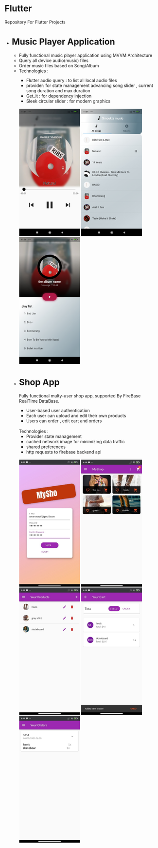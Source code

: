 # Flutter
Repository For Flutter Projects </br>
<ul>
<li> <h1> Music Player Application</h1> 
  <p> 
    <ul>
    <li>Fully functional music player application using MVVM Architecture</li>
      <li>Query all device audio(music) files</li>
      <li>Order music files based on Song/Album<br> </li>
      <li>Technologies : </li>
          <ul>
<li> Flutter audio query : to list all local audio files </li>
<li> provider: for state management advancing song slider , current song duration and max duration </li>
<li> Get_it : for dependency injection</li>
<li> Sleek circular slider : for modern graphics</li>
      </ul></br>
      
      
    
   
 

  
    
   <img src="./ScreenShots/music/player.jpg" width="200"> 
   <img src="./ScreenShots/music/activeSongList.jpg" width="200">
   <img src="./ScreenShots/music/albumPlayList.jpg" width="200">

  </p>
  
  </li>
  <li> <h1>Shop App </h1>
  <p>Fully functional multy-user shop app, supported By FireBase RealTime DataBase.
    <ul>
      <li>User-based user authentication</li>
      <li>Each user can upload and edit their own products </li>
      <li> Users can order , edit cart and orders </li>
    </ul></br>
    Technologies :
    <ul>
    <li> Provider state management  </li>
    <li> cached network image for minimizing data traffic </li>
    <li> shared preferences</li>
    <li> http requests to firebase backend api</li>
       </ul>
    </br>
   <img src="ScreenShots/shop/shop_sign_in.jpg" width="200">  
   <img src="ScreenShots/shop/shop_overView.jpg" width="200">
   <img src="ScreenShots/shop/shop_edit_product.jpg" width="200">
   <img src="ScreenShots/shop/shop_cart.jpg" width="200">
   <img src="ScreenShots/shop/shop_orders.jpg" width="200">
  </p>
  
  
  </li>
  
  
</ul>


